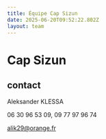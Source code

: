 ```yaml
---
title: Équipe Cap Sizun
date: 2025-06-20T09:52:22.802Z
layout: team
---
```


# Cap Sizun



## contact 

Aleksander KLESSA

06 30 96 53 09, 09 77 97 96 74

alik29@orange.fr

